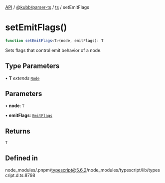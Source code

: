 [API](../../../../../packages.md) / [@kubb/parser-ts](../../../index.md) / [ts](../index.md) / setEmitFlags

# setEmitFlags()

```ts
function setEmitFlags<T>(node, emitFlags): T
```

Sets flags that control emit behavior of a node.

## Type Parameters

• **T** *extends* [`Node`](../interfaces/Node.md)

## Parameters

• **node**: `T`

• **emitFlags**: [`EmitFlags`](../enumerations/EmitFlags.md)

## Returns

`T`

## Defined in

node\_modules/.pnpm/typescript@5.6.2/node\_modules/typescript/lib/typescript.d.ts:8798
